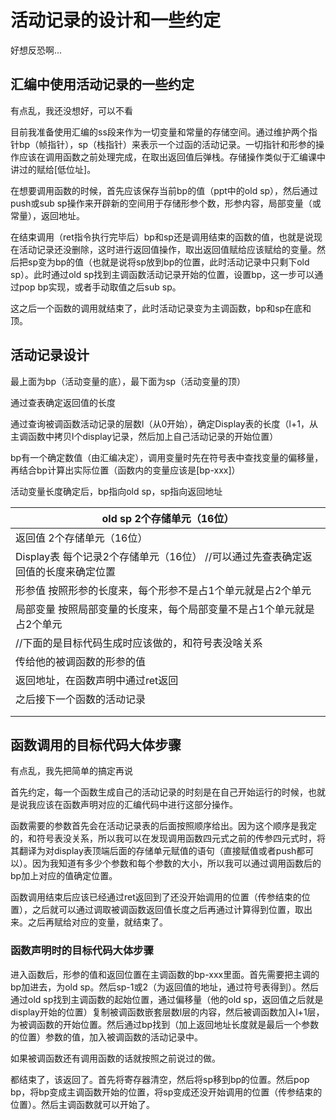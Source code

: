 # 活动记录的设计和一些约定

好想反恐啊...

## 汇编中使用活动记录的一些约定

有点乱，我还没想好，可以不看

目前我准备使用汇编的ss段来作为一切变量和常量的存储空间。通过维护两个指针bp（帧指针），sp（栈指针）来表示一个过函的活动记录。一切指针和形参的操作应该在调用函数之前处理完成，在取出返回值后弹栈。存储操作类似于汇编课中讲过的赋给[低位址]。

在想要调用函数的时候，首先应该保存当前bp的值（ppt中的old sp），然后通过push或sub sp操作来开辟新的空间用于存储形参个数，形参内容，局部变量（或常量），返回地址。

在结束调用（ret指令执行完毕后）bp和sp还是调用结束的函数的值，也就是说现在活动记录还没删除，这时进行返回值操作，取出返回值赋给应该赋给的变量。然后把sp变为bp的值（也就是说将sp放到bp的位置，此时活动记录中只剩下old sp）。此时通过old sp找到主调函数活动记录开始的位置，设置bp，这一步可以通过pop bp实现，或者手动取值之后sub sp。

这之后一个函数的调用就结束了，此时活动记录变为主调函数，bp和sp在底和顶。

## 活动记录设计

最上面为bp（活动变量的底），最下面为sp（活动变量的顶）

通过查表确定返回值的长度

通过查询被调函数活动记录的层数l（从0开始），确定Display表的长度（l+1，从主调函数中拷贝l个display记录，然后加上自己活动记录的开始位置）

bp有一个确定数值（由汇编决定），调用变量时先在符号表中查找变量的偏移量，再结合bp计算出实际位置（函数内的变量应该是[bp-xxx]）

活动变量长度确定后，bp指向old sp，sp指向返回地址

| old sp                  2个存储单元（16位）                  |
| ------------------------------------------------------------ |
| 返回值                  2个存储单元（16位）              |
| Display表             每个记录2个存储单元（16位）  //可以通过先查表确定返回值的长度来确定位置 |
| 形参值                  按照形参的长度来，每个形参不是占1个单元就是占2个单元 |
| 局部变量              按照局部变量的长度来，每个局部变量不是占1个单元就是占2个单元 |
| //下面的是目标代码生成时应该做的，和符号表没啥关系                 |
| 传给他的被调函数的形参的值                                                             |
| 返回地址，在函数声明中通过ret返回                                                              |
| 之后接下一个函数的活动记录                                                            |
|                                                              |
|                                                              |

## 函数调用的目标代码大体步骤

有点乱，我先把简单的搞定再说

首先约定，每一个函数生成自己的活动记录的时刻是在自己开始运行的时候，也就是说我应该在函数声明对应的汇编代码中进行这部分操作。

函数需要的参数首先会在活动记录表的后面按照顺序给出。因为这个顺序是我定的，和符号表没关系，所以我可以在发现调用函数四元式之前的传参四元式时，将其翻译为对display表顶端后面的存储单元赋值的语句（直接赋值或者push都可以）。因为我知道有多少个参数和每个参数的大小，所以我可以通过调用函数后的bp加上对应的值确定位置。

函数调用结束后应该已经通过ret返回到了还没开始调用的位置（传参结束的位置），之后就可以通过调取被调函数返回值长度之后再通过计算得到位置，取出来。之后再赋给对应的变量，就结束了。

### 函数声明时的目标代码大体步骤

进入函数后，形参的值和返回位置在主调函数的bp-xxx里面。首先需要把主调的bp加进去，为old sp。然后sp-1或2（为返回值的地址，通过符号表得到）。然后通过old sp找到主调函数的起始位置，通过偏移量（他的old sp，返回值之后就是display开始的位置）复制被调函数嵌套层数l层的内容，然后被调函数加入l+1层，为被调函数的开始位置。然后通过bp找到（加上返回地址长度就是最后一个参数的位置）参数的值，加入被调函数的活动记录中。

如果被调函数还有调用函数的话就按照之前说过的做。

都结束了，该返回了。首先将寄存器清空，然后将sp移到bp的位置。然后pop bp，将bp变成主调函数开始的位置，将sp变成还没开始调用的位置（传参结束的位置）。然后主调函数就可以开始了。
